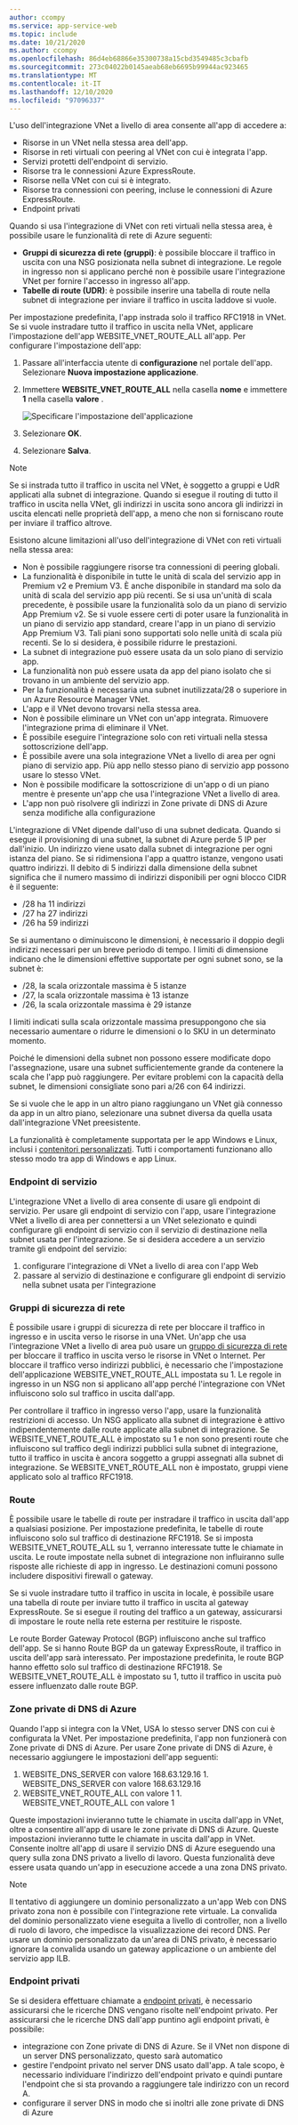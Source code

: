 ```yaml
---
author: ccompy
ms.service: app-service-web
ms.topic: include
ms.date: 10/21/2020
ms.author: ccompy
ms.openlocfilehash: 86d4eb68866e35300738a15cbd3549485c3cbafb
ms.sourcegitcommit: 273c04022b0145aeab68eb6695b99944ac923465
ms.translationtype: MT
ms.contentlocale: it-IT
ms.lasthandoff: 12/10/2020
ms.locfileid: "97096337"
---
```

L'uso dell'integrazione VNet a livello di area consente all'app di accedere a:

* Risorse in un VNet nella stessa area dell'app.
* Risorse in reti virtuali con peering al VNet con cui è integrata l'app.
* Servizi protetti dell'endpoint di servizio.
* Risorse tra le connessioni Azure ExpressRoute.
* Risorse nella VNet con cui si è integrato.
* Risorse tra connessioni con peering, incluse le connessioni di Azure ExpressRoute.
* Endpoint privati 

Quando si usa l'integrazione di VNet con reti virtuali nella stessa area, è possibile usare le funzionalità di rete di Azure seguenti:

* **Gruppi di sicurezza di rete (gruppi)**: è possibile bloccare il traffico in uscita con una NSG posizionata nella subnet di integrazione. Le regole in ingresso non si applicano perché non è possibile usare l'integrazione VNet per fornire l'accesso in ingresso all'app.
* **Tabelle di route (UDR)**: è possibile inserire una tabella di route nella subnet di integrazione per inviare il traffico in uscita laddove si vuole.

Per impostazione predefinita, l'app instrada solo il traffico RFC1918 in VNet. Se si vuole instradare tutto il traffico in uscita nella VNet, applicare l'impostazione dell'app WEBSITE_VNET_ROUTE_ALL all'app. Per configurare l'impostazione dell'app:

1. Passare all'interfaccia utente di **configurazione** nel portale dell'app. Selezionare **Nuova impostazione applicazione**.
1. Immettere **WEBSITE_VNET_ROUTE_ALL** nella casella **nome** e immettere **1** nella casella **valore** .

   ![Specificare l'impostazione dell'applicazione][4]

1. Selezionare **OK**.
1. Selezionare **Salva**.

> [!NOTE]
> Se si instrada tutto il traffico in uscita nel VNet, è soggetto a gruppi e UdR applicati alla subnet di integrazione. Quando si esegue il routing di tutto il traffico in uscita nella VNet, gli indirizzi in uscita sono ancora gli indirizzi in uscita elencati nelle proprietà dell'app, a meno che non si forniscano route per inviare il traffico altrove.

Esistono alcune limitazioni all'uso dell'integrazione di VNet con reti virtuali nella stessa area:

* Non è possibile raggiungere risorse tra connessioni di peering globali.
* La funzionalità è disponibile in tutte le unità di scala del servizio app in Premium v2 e Premium V3. È anche disponibile in standard ma solo da unità di scala del servizio app più recenti. Se si usa un'unità di scala precedente, è possibile usare la funzionalità solo da un piano di servizio App Premium v2. Se si vuole essere certi di poter usare la funzionalità in un piano di servizio app standard, creare l'app in un piano di servizio App Premium V3. Tali piani sono supportati solo nelle unità di scala più recenti. Se lo si desidera, è possibile ridurre le prestazioni.  
* La subnet di integrazione può essere usata da un solo piano di servizio app.
* La funzionalità non può essere usata da app del piano isolato che si trovano in un ambiente del servizio app.
* Per la funzionalità è necessaria una subnet inutilizzata/28 o superiore in un Azure Resource Manager VNet.
* L'app e il VNet devono trovarsi nella stessa area.
* Non è possibile eliminare un VNet con un'app integrata. Rimuovere l'integrazione prima di eliminare il VNet.
* È possibile eseguire l'integrazione solo con reti virtuali nella stessa sottoscrizione dell'app.
* È possibile avere una sola integrazione VNet a livello di area per ogni piano di servizio app. Più app nello stesso piano di servizio app possono usare lo stesso VNet.
* Non è possibile modificare la sottoscrizione di un'app o di un piano mentre è presente un'app che usa l'integrazione VNet a livello di area.
* L'app non può risolvere gli indirizzi in Zone private di DNS di Azure senza modifiche alla configurazione

L'integrazione di VNet dipende dall'uso di una subnet dedicata.  Quando si esegue il provisioning di una subnet, la subnet di Azure perde 5 IP per dall'inizio. Un indirizzo viene usato dalla subnet di integrazione per ogni istanza del piano. Se si ridimensiona l'app a quattro istanze, vengono usati quattro indirizzi. Il debito di 5 indirizzi dalla dimensione della subnet significa che il numero massimo di indirizzi disponibili per ogni blocco CIDR è il seguente:

- /28 ha 11 indirizzi
- /27 ha 27 indirizzi
- /26 ha 59 indirizzi

Se si aumentano o diminuiscono le dimensioni, è necessario il doppio degli indirizzi necessari per un breve periodo di tempo. I limiti di dimensione indicano che le dimensioni effettive supportate per ogni subnet sono, se la subnet è:

- /28, la scala orizzontale massima è 5 istanze
- /27, la scala orizzontale massima è 13 istanze
- /26, la scala orizzontale massima è 29 istanze

I limiti indicati sulla scala orizzontale massima presuppongono che sia necessario aumentare o ridurre le dimensioni o lo SKU in un determinato momento. 

Poiché le dimensioni della subnet non possono essere modificate dopo l'assegnazione, usare una subnet sufficientemente grande da contenere la scala che l'app può raggiungere. Per evitare problemi con la capacità della subnet, le dimensioni consigliate sono pari a/26 con 64 indirizzi.  

Se si vuole che le app in un altro piano raggiungano un VNet già connesso da app in un altro piano, selezionare una subnet diversa da quella usata dall'integrazione VNet preesistente.

La funzionalità è completamente supportata per le app Windows e Linux, inclusi i [contenitori personalizzati](../articles/app-service/quickstart-custom-container.md). Tutti i comportamenti funzionano allo stesso modo tra app di Windows e app Linux.

### <a name="service-endpoints"></a>Endpoint di servizio

L'integrazione VNet a livello di area consente di usare gli endpoint di servizio. Per usare gli endpoint di servizio con l'app, usare l'integrazione VNet a livello di area per connettersi a un VNet selezionato e quindi configurare gli endpoint di servizio con il servizio di destinazione nella subnet usata per l'integrazione. Se si desidera accedere a un servizio tramite gli endpoint del servizio:

1. configurare l'integrazione di VNet a livello di area con l'app Web
1. passare al servizio di destinazione e configurare gli endpoint di servizio nella subnet usata per l'integrazione

### <a name="network-security-groups"></a>Gruppi di sicurezza di rete

È possibile usare i gruppi di sicurezza di rete per bloccare il traffico in ingresso e in uscita verso le risorse in una VNet. Un'app che usa l'integrazione VNet a livello di area può usare un [gruppo di sicurezza di rete][VNETnsg] per bloccare il traffico in uscita verso le risorse in VNet o Internet. Per bloccare il traffico verso indirizzi pubblici, è necessario che l'impostazione dell'applicazione WEBSITE_VNET_ROUTE_ALL impostata su 1. Le regole in ingresso in un NSG non si applicano all'app perché l'integrazione con VNet influiscono solo sul traffico in uscita dall'app.

Per controllare il traffico in ingresso verso l'app, usare la funzionalità restrizioni di accesso. Un NSG applicato alla subnet di integrazione è attivo indipendentemente dalle route applicate alla subnet di integrazione. Se WEBSITE_VNET_ROUTE_ALL è impostato su 1 e non sono presenti route che influiscono sul traffico degli indirizzi pubblici sulla subnet di integrazione, tutto il traffico in uscita è ancora soggetto a gruppi assegnati alla subnet di integrazione. Se WEBSITE_VNET_ROUTE_ALL non è impostato, gruppi viene applicato solo al traffico RFC1918.

### <a name="routes"></a>Route

È possibile usare le tabelle di route per instradare il traffico in uscita dall'app a qualsiasi posizione. Per impostazione predefinita, le tabelle di route influiscono solo sul traffico di destinazione RFC1918. Se si imposta WEBSITE_VNET_ROUTE_ALL su 1, verranno interessate tutte le chiamate in uscita. Le route impostate nella subnet di integrazione non influiranno sulle risposte alle richieste di app in ingresso. Le destinazioni comuni possono includere dispositivi firewall o gateway.

Se si vuole instradare tutto il traffico in uscita in locale, è possibile usare una tabella di route per inviare tutto il traffico in uscita al gateway ExpressRoute. Se si esegue il routing del traffico a un gateway, assicurarsi di impostare le route nella rete esterna per restituire le risposte.

Le route Border Gateway Protocol (BGP) influiscono anche sul traffico dell'app. Se si hanno Route BGP da un gateway ExpressRoute, il traffico in uscita dell'app sarà interessato. Per impostazione predefinita, le route BGP hanno effetto solo sul traffico di destinazione RFC1918. Se WEBSITE_VNET_ROUTE_ALL è impostato su 1, tutto il traffico in uscita può essere influenzato dalle route BGP.

### <a name="azure-dns-private-zones"></a>Zone private di DNS di Azure 

Quando l'app si integra con la VNet, USA lo stesso server DNS con cui è configurata la VNet. Per impostazione predefinita, l'app non funzionerà con Zone private di DNS di Azure. Per usare Zone private di DNS di Azure, è necessario aggiungere le impostazioni dell'app seguenti:


1. WEBSITE_DNS_SERVER con valore 168.63.129.16 1. WEBSITE_DNS_SERVER con valore 168.63.129.16
1. WEBSITE_VNET_ROUTE_ALL con valore 1 1. WEBSITE_VNET_ROUTE_ALL con valore 1


Queste impostazioni invieranno tutte le chiamate in uscita dall'app in VNet, oltre a consentire all'app di usare le zone private di DNS di Azure.   Queste impostazioni invieranno tutte le chiamate in uscita dall'app in VNet. Consente inoltre all'app di usare il servizio DNS di Azure eseguendo una query sulla zona DNS privato a livello di lavoro. Questa funzionalità deve essere usata quando un'app in esecuzione accede a una zona DNS privato.

> [!NOTE]
>Il tentativo di aggiungere un dominio personalizzato a un'app Web con DNS privato zona non è possibile con l'integrazione rete virtuale. La convalida del dominio personalizzato viene eseguita a livello di controller, non a livello di ruolo di lavoro, che impedisce la visualizzazione dei record DNS. Per usare un dominio personalizzato da un'area di DNS privato, è necessario ignorare la convalida usando un gateway applicazione o un ambiente del servizio app ILB.

### <a name="private-endpoints"></a>Endpoint privati

Se si desidera effettuare chiamate a [endpoint privati][privateendpoints], è necessario assicurarsi che le ricerche DNS vengano risolte nell'endpoint privato. Per assicurarsi che le ricerche DNS dall'app puntino agli endpoint privati, è possibile:

* integrazione con Zone private di DNS di Azure. Se il VNet non dispone di un server DNS personalizzato, questo sarà automatico
* gestire l'endpoint privato nel server DNS usato dall'app. A tale scopo, è necessario individuare l'indirizzo dell'endpoint privato e quindi puntare l'endpoint che si sta provando a raggiungere tale indirizzo con un record A.
* configurare il server DNS in modo che si inoltri alle zone private di DNS di Azure

<!--Image references-->
[4]: ../includes/media/web-sites-integrate-with-vnet/vnetint-appsetting.png

<!--Links-->
[VNETnsg]: /azure/virtual-network/security-overview/
[privateendpoints]: ../articles/app-service/networking/private-endpoint.md

